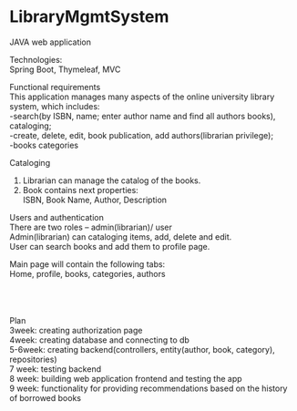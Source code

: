 # LibraryMgmtSystem

JAVA web application <br />

Technologies: <br />
 Spring Boot, Thymeleaf, MVC<br />

Functional requirements <br />
This application manages many aspects of the online university library system, which includes: <br />
-search(by ISBN, name;  enter author name and find all authors books), cataloging;<br />
-create, delete, edit, book publication, add authors(librarian privilege);<br />
-books categories<br />

Cataloging <br />
1. Librarian can manage the catalog of the books. <br />
2. Book contains next properties: <br />
ISBN, Book Name, Author, Description

Users and authentication<br />
There are two roles – admin(librarian)/ user<br />
Admin(librarian) can cataloging items, add, delete and edit.<br />
User can search books and add them to profile page.<br />

Main page will contain the following tabs: <br />
Home, profile, books, categories, authors<br />
<br />
<br />
<br />

Plan <br />
3week: creating authorization page <br />
4week: creating database and connecting to db <br />
5-6week: creating backend(controllers, entity(author, book, category), repositories)<br />
7 week: testing  backend<br />
8 week: building web application frontend and testing the app<br />
9 week: functionality for providing recommendations based on the history of borrowed books
